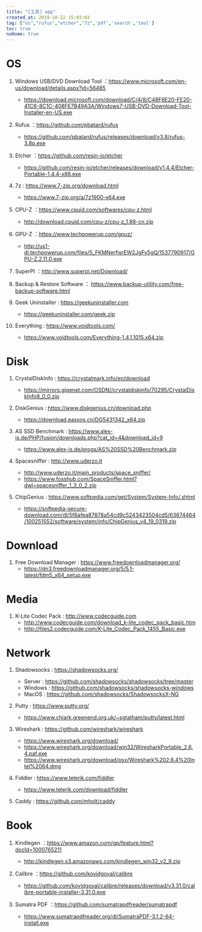```yaml
---
title: "[工具] app"
created_at: 2019-10-22 15:03:03
tag: ["os","rufus","etcher","7z",'pdf','search','tool']
toc: true
noHome: true
---
```


# OS 

1. Windows USB/DVD Download Tool ：<https://www.microsoft.com/en-us/download/details.aspx?id=56485>
    * <https://download.microsoft.com/download/C/4/8/C48F6E20-FE20-41C6-8C1C-408FE7B49A3A/Windows7-USB-DVD-Download-Tool-Installer-en-US.exe>

2. Rufus ：<https://github.com/pbatard/rufus>
    * <https://github.com/pbatard/rufus/releases/download/v3.8/rufus-3.8p.exe>

4. Etcher ：<https://github.com/resin-io/etcher>
    * <https://github.com/resin-io/etcher/releases/download/v1.4.4/Etcher-Portable-1.4.4-x86.exe>

5. 7z  : <https://www.7-zip.org/download.html>
    * <https://www.7-zip.org/a/7z1900-x64.exe>

6. CPU-Z ：<https://www.cpuid.com/softwares/cpu-z.html>
    * <http://download.cpuid.com/cpu-z/cpu-z_1.88-cn.zip>

7. GPU-Z ：<https://www.techpowerup.com/gpuz/>
    * <http://us1-dl.techpowerup.com/files/5_FKMNerfjsrEW2JgFv5gQ/1537790917/GPU-Z.2.11.0.exe>

8. SuperPI ：<http://www.superpi.net/Download/>

9. Backup & Restore Software ： <https://www.backup-utility.com/free-backup-software.html>

10. Geek Uninstaller : <https://geekuninstaller.com>
    * <https://geekuninstaller.com/geek.zip>

11. Everything : <https://www.voidtools.com/>
    * <https://www.voidtools.com/Everything-1.4.1.1015.x64.zip>

# Disk

1. CrystalDiskInfo : <https://crystalmark.info/en/download>
    * <https://mirrors.gigenet.com/OSDN//crystaldiskinfo/70295/CrystalDiskInfo8_0_0.zip>

2. DiskGenius : <https://www.diskgenius.cn/download.php>
    * <https://download.eassos.cn/DG5431342_x64.zip>
    
3. AS SSD Benchmark : <https://www.alex-is.de/PHP/fusion/downloads.php?cat_id=4&download_id=9>
    * <https://www.alex-is.de/progs/AS%20SSD%20Benchmark.zip>
    
4. Spacesniffer : <http://www.uderzo.it>
    * <http://www.uderzo.it/main_products/space_sniffer/>
    * <https://www.fosshub.com/SpaceSniffer.html?dwl=spacesniffer_1_3_0_2.zip>

5. ChipGenius : <https://www.softpedia.com/get/System/System-Info/.shtml>
    * <https://softpedia-secure-download.com/dl/5f8afea87878a54cd9c5243423504cd5/63674464/100251552/software/system/info/ChipGenius_v4_19_0319.zip> 


# Download

1. Free Download Manager : <https://www.freedownloadmanager.org/>
    * <https://dn3.freedownloadmanager.org/5/5.1-latest/fdm5_x64_setup.exe>

# Media

1. K-Lite Codec Pack : <http://www.codecguide.com>
    * <http://www.codecguide.com/download_k-lite_codec_pack_basic.htm>
    * <http://files2.codecguide.com/K-Lite_Codec_Pack_1455_Basic.exe>

# Network

1. Shadowsocks  : <https://shadowsocks.org/>
    * Server : <https://github.com/shadowsocks/shadowsocks/tree/master>
    * Windows : <https://github.com/shadowsocks/shadowsocks-windows>
    * MacOS : <https://github.com/shadowsocks/ShadowsocksX-NG>

2. Putty  : <https://www.putty.org/>
    * <https://www.chiark.greenend.org.uk/~sgtatham/putty/latest.html>

3. Wireshark : <https://github.com/wireshark/wireshark>
    * <https://www.wireshark.org/download/>
    * <https://www.wireshark.org/download/win32/WiresharkPortable_2.6.4.paf.exe>
    * <https://www.wireshark.org/download/osx/Wireshark%202.6.4%20Intel%2064.dmg>

4. Fiddler : <https://www.telerik.com/fiddler>
    * <https://www.telerik.com/download/fiddler>

5. Caddy : <https://github.com/mholt/caddy>


# Book

1. Kindlegen ：<https://www.amazon.com/gp/feature.html?docId=1000765211>
    * <http://kindlegen.s3.amazonaws.com/kindlegen_win32_v2_9.zip>

2. Calibre ：<https://github.com/kovidgoyal/calibre>
    * <https://github.com/kovidgoyal/calibre/releases/download/v3.31.0/calibre-portable-installer-3.31.0.exe>

3. Sumatra PDF ：<https://github.com/sumatrapdfreader/sumatrapdf>
    * <https://www.sumatrapdfreader.org/dl/SumatraPDF-3.1.2-64-install.exe>
